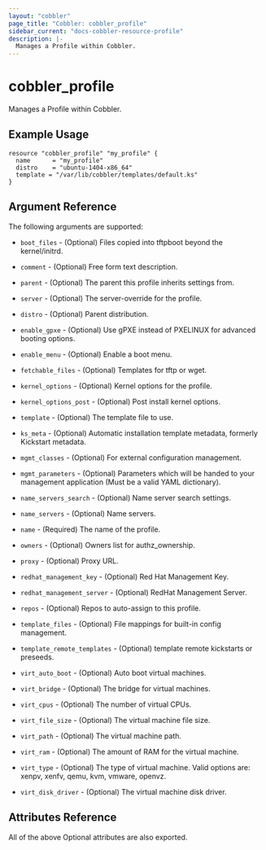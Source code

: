 ```yaml
---
layout: "cobbler"
page_title: "Cobbler: cobbler_profile"
sidebar_current: "docs-cobbler-resource-profile"
description: |-
  Manages a Profile within Cobbler.
---
```


# cobbler_profile

Manages a Profile within Cobbler.

## Example Usage

```hcl
resource "cobbler_profile" "my_profile" {
  name      = "my_profile"
  distro    = "ubuntu-1404-x86_64"
  template = "/var/lib/cobbler/templates/default.ks"
}
```

## Argument Reference

The following arguments are supported:

* `boot_files` - (Optional) Files copied into tftpboot beyond the
  kernel/initrd.

* `comment` - (Optional) Free form text description.

* `parent` - (Optional) The parent this profile inherits settings from.

* `server` - (Optional) The server-override for the profile.

* `distro` - (Optional) Parent distribution.

* `enable_gpxe` - (Optional) Use gPXE instead of PXELINUX for
  advanced booting options.

* `enable_menu` - (Optional) Enable a boot menu.

* `fetchable_files` - (Optional) Templates for tftp or wget.

* `kernel_options` - (Optional) Kernel options for the profile.

* `kernel_options_post` - (Optional) Post install kernel options.

* `template` - (Optional) The template file to use.

* `ks_meta` - (Optional) Automatic installation template metadata,
  formerly Kickstart metadata.

* `mgmt_classes` - (Optional) For external configuration management.

* `mgmt_parameters` - (Optional) Parameters which will be handed to
  your management application (Must be a valid YAML dictionary).

* `name_servers_search` - (Optional) Name server search settings.

* `name_servers` - (Optional) Name servers.

* `name` - (Required) The name of the profile.

* `owners` - (Optional) Owners list for authz_ownership.

* `proxy` - (Optional) Proxy URL.

* `redhat_management_key` - (Optional) Red Hat Management Key.

* `redhat_management_server` - (Optional) RedHat Management Server.

* `repos` - (Optional) Repos to auto-assign to this profile.

* `template_files` - (Optional) File mappings for built-in config
  management.

* `template_remote_templates` - (Optional) template remote
  kickstarts or preseeds.

* `virt_auto_boot` - (Optional) Auto boot virtual machines.

* `virt_bridge` - (Optional) The bridge for virtual machines.

* `virt_cpus` - (Optional) The number of virtual CPUs.

* `virt_file_size` - (Optional) The virtual machine file size.

* `virt_path` - (Optional) The virtual machine path.

* `virt_ram` - (Optional) The amount of RAM for the virtual machine.

* `virt_type` - (Optional) The type of virtual machine. Valid options
  are: xenpv, xenfv, qemu, kvm, vmware, openvz.

* `virt_disk_driver` - (Optional) The virtual machine disk driver.

## Attributes Reference

All of the above Optional attributes are also exported.

